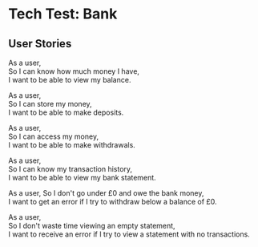 # Tech Test: Bank

## User Stories
As a user,  
So I can know how much money I have,  
I want to be able to view my balance.

As a user,  
So I can store my money,  
I want to be able to make deposits.  

As a user,  
So I can access my money,  
I want to be able to make withdrawals.  

As a user,  
So I can know my transaction history,  
I want to be able to view my bank statement.

As a user,
So I don't go under £0 and owe the bank money,  
I want to get an error if I try to withdraw below a balance of £0.  

As a user,  
So I don't waste time viewing an empty statement,  
I want to receive an error if I try to view a statement with no transactions.  
